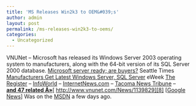 ```yaml
---
title: 'MS Releases Win2k3 to OEM&#039;s'
author: admin
layout: post
permalink: /ms-releases-win2k3-to-oems/
categories:
  - Uncategorized
---
```

VNUNet&nbsp;&#8211; Microsoft has released its Windows Server 2003 operating system to manufacturers, along with the 64-bit version of its SQL Server 2000 database. [Microsoft server ready; are buyers?][1] Seattle&nbsp;Times [Manufacturers Get Latest Windows Server, SQL Server][2] eWeek [The Register][3]&nbsp;&#8211; [InfoWorld][4]&nbsp;&#8211; [InternetNews.com][5]&nbsp;&#8211; [Tacoma News Tribune][6]&nbsp;&#8211; [**and&nbsp;47&nbsp;related&nbsp;Â»**][7][ http://www.vnunet.com/News/1139829][8] [[Google News][9]] Was on the [MSDN][10] a few days ago.

 [1]: http://seattletimes.nwsource.com/html/businesstechnology/134665510_windowsserver31.html
 [2]: http://www.eweek.com/article2/0,3959,981752,00.asp
 [3]: http://www.theregister.co.uk/content/3/30004.html
 [4]: http://www.infoworld.com/article/03/03/28/HNsurveyms_1.html
 [5]: http://www.internetnews.com/ent-news/article.php/2171601
 [6]: http://www.tribnet.com/business/story/2857821p-2894325c.html
 [7]: http://news.google.com/news?num=30&hl=en&ie=UTF-8&q=cluster:biz%2eyahoo%2ecom%2fprnews%2f030328%2fsff020a%5f1%2ehtml
 [8]: http://www.vnunet.com/News/1139829
 [9]: http://news.google.com
 [10]: http://,sdn.microsoft.com